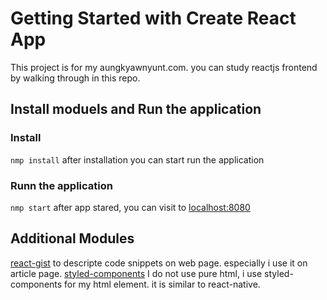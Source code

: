 # Getting Started with Create React App

This project is for my aungkyawnyunt.com. you can study reactjs frontend by walking through in this repo.

## Install moduels and Run the application
### Install
`nmp install`
after installation you can start run the application
### Runn the application
`nmp start`
after app stared, you can visit to [localhost:8080](http://localhost:8080)

## Additional Modules
[react-gist](https://www.npmjs.com/package/react-gist) to descripte code snippets on web page. especially i use it on article page.
[styled-components](https://styled-components.com/) I do not use pure html, i use styled-components for my html element. it is similar to react-native.